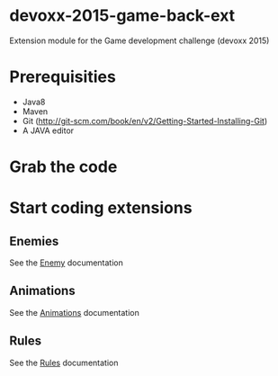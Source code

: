 # devoxx-2015-game-back-ext
Extension module for the Game development challenge (devoxx 2015)

# Prerequisities

- Java8
- Maven
- Git (http://git-scm.com/book/en/v2/Getting-Started-Installing-Git)
- A JAVA editor

# Grab the code

# Start coding extensions

## Enemies
See the [Enemy](https://github.com/groupe-sii/devoxx-2015-game-back-ext/tree/master/src/main/resources/docs/Enemy) documentation

## Animations
See the [Animations](https://github.com/groupe-sii/devoxx-2015-game-back-ext/tree/master/src/main/resources/docs/Animation) documentation

## Rules
See the [Rules](https://github.com/groupe-sii/devoxx-2015-game-back-ext/tree/master/src/main/resources/docs/Rule) documentation